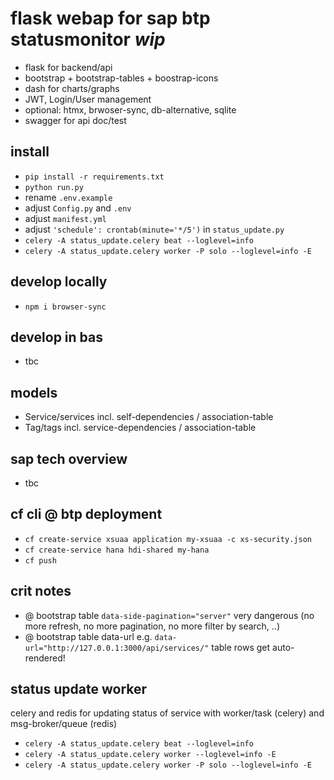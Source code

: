 # flask webap for sap btp statusmonitor *wip*
- flask for backend/api
- bootstrap + bootstrap-tables + boostrap-icons
- dash for charts/graphs 
- JWT, Login/User management
- optional: htmx, brwoser-sync, db-alternative, sqlite
- swagger for api doc/test


## install
- `pip install -r requirements.txt`
- `python run.py`
- rename `.env.example`
- adjust `Config.py` and `.env`
- adjust `manifest.yml` 
- adjust `'schedule': crontab(minute='*/5')` in `status_update.py`
- `celery -A status_update.celery beat --loglevel=info`
- `celery -A status_update.celery worker -P solo --loglevel=info -E`

## develop locally
- `npm i browser-sync`

## develop in bas
- tbc

## models
- Service/services incl. self-dependencies / association-table
- Tag/tags incl. service-dependencies / association-table


## sap tech overview
- tbc

## cf cli @ btp deployment
- `cf create-service xsuaa application my-xsuaa -c xs-security.json`
- `cf create-service hana hdi-shared my-hana`
- `cf push` 

## crit notes
- @ bootstrap table `data-side-pagination="server"` very dangerous (no more refresh, no more pagination, no more filter by search, ..)
- @ bootstrap table data-url e.g. `data-url="http://127.0.0.1:3000/api/services/"` table rows get auto-rendered!



## status update worker
celery and redis for updating status of service with worker/task (celery) and msg-broker/queue (redis)
- `celery -A status_update.celery beat --loglevel=info`
- `celery -A status_update.celery worker --loglevel=info -E`
- `celery -A status_update.celery worker -P solo --loglevel=info -E`